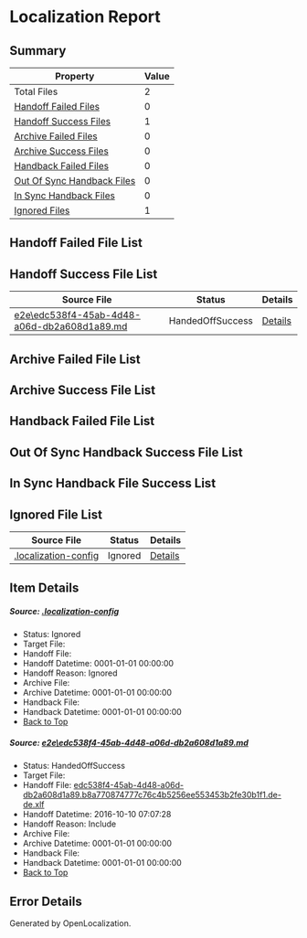 # <a name='report-top'></a> Localization Report

## Summary
 Property | Value 
 -------- | ----- 
 Total Files | 2
[ Handoff Failed Files ](#handoff-failed-list)| 0
[ Handoff Success Files ](#handoff-success-list)| 1
[ Archive Failed Files ](#archive-failed-list)| 0
[ Archive Success Files ](#archive-success-list)| 0
[ Handback Failed Files ](#handback-failed-list)| 0
[ Out Of Sync Handback Files ](#outofsync-handback-success-list)| 0
[ In Sync Handback Files ](#insync-handback-success-list)| 0
[ Ignored Files ](#ignored-list)| 1

## <a name='handoff-failed-list'></a> Handoff Failed File List

## <a name='handoff-success-list'></a> Handoff Success File List
 Source File | Status | Details 
 ----------- | ------ | ------- 
 [e2e\edc538f4-45ab-4d48-a06d-db2a608d1a89.md](https://github.com/OpenLocalizationTestOrg/ol-test0/blob/e12094014a7eef7ee7b4edf4e9bf664cc61a5e6e/e2e/edc538f4-45ab-4d48-a06d-db2a608d1a89.md) | HandedOffSuccess | [Details](#b261d973e5f99b8761fd4800e8a1a29a797ef3091)

## <a name='archive-failed-list'></a> Archive Failed File List

## <a name='archive-success-list'></a> Archive Success File List

## <a name='handback-failed-list'></a> Handback Failed File List

## <a name='outofsync-handback-success-list'></a> Out Of Sync Handback Success File List

## <a name='insync-handback-success-list'></a> In Sync Handback File Success List

## <a name='ignored-list'></a> Ignored File List
 Source File | Status | Details 
 ----------- | ------ | ------- 
 [.localization-config](https://github.com/OpenLocalizationTestOrg/ol-test0/blob/e12094014a7eef7ee7b4edf4e9bf664cc61a5e6e/.localization-config) | Ignored | [Details](#c268a05ecaa7ec85942ed632c29928ee5bd6da8d0)

## Item Details
##### <a name='c268a05ecaa7ec85942ed632c29928ee5bd6da8d0'></a> Source: [.localization-config](https://github.com/OpenLocalizationTestOrg/ol-test0/blob/e12094014a7eef7ee7b4edf4e9bf664cc61a5e6e/.localization-config)
* Status: Ignored
* Target File: 
* Handoff File: 
* Handoff Datetime: 0001-01-01 00:00:00
* Handoff Reason: Ignored
* Archive File: 
* Archive Datetime: 0001-01-01 00:00:00
* Handback File: 
* Handback Datetime: 0001-01-01 00:00:00
* [Back to Top](#report-top)

##### <a name='b261d973e5f99b8761fd4800e8a1a29a797ef3091'></a> Source: [e2e\edc538f4-45ab-4d48-a06d-db2a608d1a89.md](https://github.com/OpenLocalizationTestOrg/ol-test0/blob/e12094014a7eef7ee7b4edf4e9bf664cc61a5e6e/e2e/edc538f4-45ab-4d48-a06d-db2a608d1a89.md)
* Status: HandedOffSuccess
* Target File: 
* Handoff File: [edc538f4-45ab-4d48-a06d-db2a608d1a89.b8a770874777c76c4b5256ee553453b2fe30b1f1.de-de.xlf](https://github.com/OpenLocalizationTestOrg/ol-test0-handoff/blob/fc33b39739858b9b6631b6459af2813f8681ea93/ol-handoff/OpenLocalizationTestOrg/ol-test0-dede/qimu/ht/edc538f4-45ab-4d48-a06d-db2a608d1a89.b8a770874777c76c4b5256ee553453b2fe30b1f1.de-de.xlf)
* Handoff Datetime: 2016-10-10 07:07:28
* Handoff Reason: Include
* Archive File: 
* Archive Datetime: 0001-01-01 00:00:00
* Handback File: 
* Handback Datetime: 0001-01-01 00:00:00
* [Back to Top](#report-top)


## Error Details

Generated by OpenLocalization.
